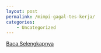 ```yaml
---
layout: post
permalink: /mimpi-gagal-tes-kerja/
categories:
    - Uncategorized
---
```


[Baca Selengkapnya](/05)